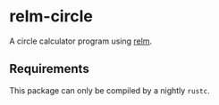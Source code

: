 # relm-circle
A circle calculator program using [relm](https://github.com/antoyo/relm).

## Requirements
This package can only be compiled by a nightly ``rustc``.
